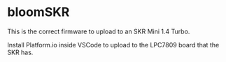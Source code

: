 # bloomSKR
This is the correct firmware to upload to an SKR Mini 1.4 Turbo.

Install Platform.io inside VSCode to upload to the LPC7809 board that the SKR has.
